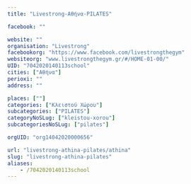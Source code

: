 ```yaml
---
title: "Livestrong-Αθήνα-PILATES"

facebook: ""

website: ""
organisation: "Livestrong"
facebookorg: "https://www.facebook.com/livestrongthegym"
websiteorg: "www.livestrongthegym.gr/#/HOME-01-00/"
UID: "7042020140113school"
cities: ["Αθήνα"]
perioxi: ""
address: ""

places: [""]
categories: ["Κλειστού Χώρου"]
subcategories: ["PILATES"]
categoryNoSLug: ["kleistou-xorou"]
subcategoriesNoSLug: ["pilates"]

orgUID: "org14042020000656"

url: "livestrong-athina-pilates/athina"
slug: "livestrong-athina-pilates"
aliases:
    - /7042020140113school
---
```





